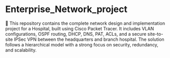 # Enterprise_Network_project
🏥 This repository contains the complete network design and implementation project for a Hospital, built using Cisco Packet Tracer. It includes VLAN configurations, OSPF routing, DHCP, DNS, PAT, ACLs, and a secure site-to-site IPSec VPN between the headquarters and branch hospital. The solution follows a hierarchical model with a strong focus on security, redundancy, and scalability.
